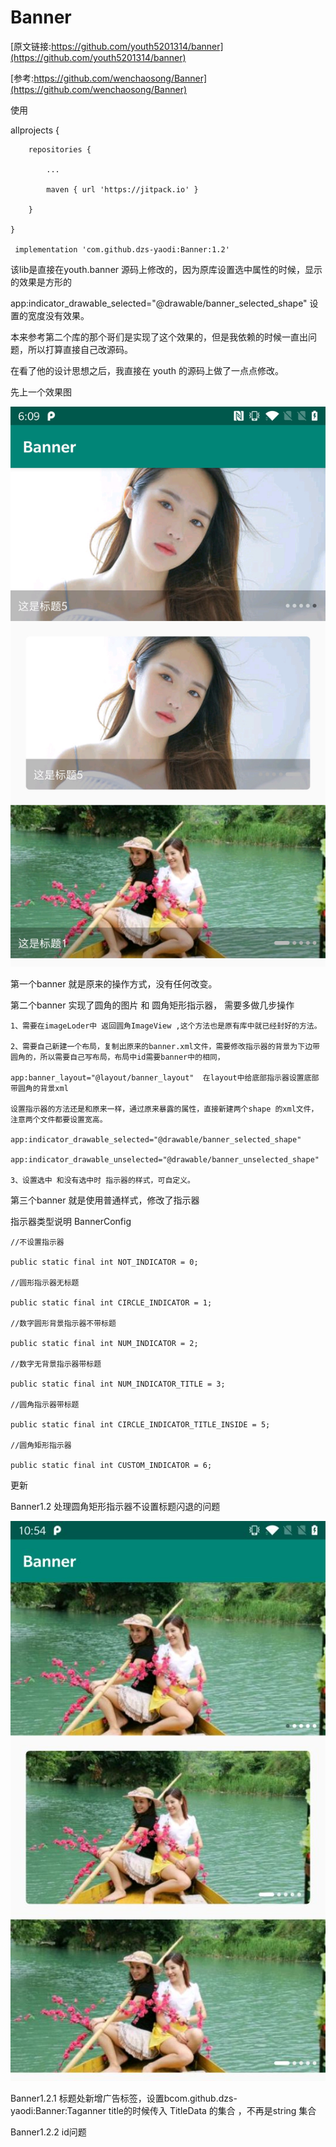# Banner

[原文链接:https://github.com/youth5201314/banner](https://github.com/youth5201314/banner)

[参考:https://github.com/wenchaosong/Banner](https://github.com/wenchaosong/Banner)

使用

allprojects {

		repositories {
        
			...
            
			maven { url 'https://jitpack.io' }
            
		}
        
	}
    
     implementation 'com.github.dzs-yaodi:Banner:1.2'

该lib是直接在youth.banner 源码上修改的，因为原库设置选中属性的时候，显示的效果是方形的

app:indicator_drawable_selected="@drawable/banner_selected_shape" 设置的宽度没有效果。

本来参考第二个库的那个哥们是实现了这个效果的，但是我依赖的时候一直出问题，所以打算直接自己改源码。

在看了他的设计思想之后，我直接在 youth 的源码上做了一点点修改。


先上一个效果图

![效果图](https://github.com/XW837156540/Banner/raw/master/app/src/main/res/drawable/result.jpg)


第一个banner 就是原来的操作方式，没有任何改变。

第二个banner  实现了圆角的图片 和 圆角矩形指示器， 需要多做几步操作

    1、需要在imageLoder中 返回圆角ImageView ,这个方法也是原有库中就已经封好的方法。
    
    2、需要自己新建一个布局，复制出原来的banner.xml文件，需要修改指示器的背景为下边带圆角的，所以需要自己写布局，布局中id需要banner中的相同，
    
    app:banner_layout="@layout/banner_layout"  在layout中给底部指示器设置底部带圆角的背景xml
    
    设置指示器的方法还是和原来一样，通过原来暴露的属性，直接新建两个shape 的xml文件，注意两个文件都要设置宽高。

    app:indicator_drawable_selected="@drawable/banner_selected_shape"

    app:indicator_drawable_unselected="@drawable/banner_unselected_shape"
   
    3、设置选中 和没有选中时 指示器的样式，可自定义。
    
第三个banner 就是使用普通样式，修改了指示器

指示器类型说明  BannerConfig

    //不设置指示器
 
    public static final int NOT_INDICATOR = 0;
    
    //圆形指示器无标题
    
    public static final int CIRCLE_INDICATOR = 1;
    
    //数字圆形背景指示器不带标题
    
    public static final int NUM_INDICATOR = 2;
    
    //数字无背景指示器带标题
    
    public static final int NUM_INDICATOR_TITLE = 3;
    
    //圆角指示器带标题
    
    public static final int CIRCLE_INDICATOR_TITLE_INSIDE = 5;
    
    //圆角矩形指示器
    
    public static final int CUSTOM_INDICATOR = 6;


更新

Banner1.2 处理圆角矩形指示器不设置标题闪退的问题

![效果图](https://github.com/XW837156540/Banner/raw/master/app/src/main/res/drawable/no_title.jpg)

Banner1.2.1 标题处新增广告标签，设置bcom.github.dzs-yaodi:Banner:Taganner title的时候传入 TitleData 的集合 ，不再是string 集合

Banner1.2.2 id问题





